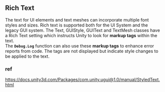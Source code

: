 ## Rich Text
The text for UI elements and text meshes can incorporate multiple font styles and sizes. Rich text is supported both for the UI System and the legacy GUI system. The Text, GUIStyle, GUIText and TextMesh classes have a Rich Text setting which instructs Unity to look for **markup tags** within the text. \
The **`Debug.Log`** function can also use these **markup tags** to enhance error reports from code. The tags are not displayed but indicate style changes to be applied to the text.




### ref 
https://docs.unity3d.com/Packages/com.unity.ugui@1.0/manual/StyledText.html
